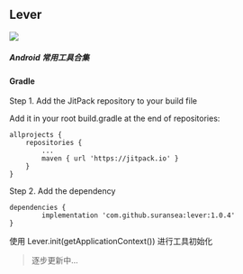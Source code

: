 ## Lever

[![](https://jitpack.io/v/suransea/lever.svg)](https://jitpack.io/#suransea/lever)

##### Android 常用工具合集


#### Gradle

Step 1. Add the JitPack repository to your build file

Add it in your root build.gradle at the end of repositories:

	allprojects {
		repositories {
			...
			maven { url 'https://jitpack.io' }
		}
	}

Step 2. Add the dependency

	dependencies {
	        implementation 'com.github.suransea:lever:1.0.4'
	}



使用 Lever.init(getApplicationContext()) 进行工具初始化


> 逐步更新中...